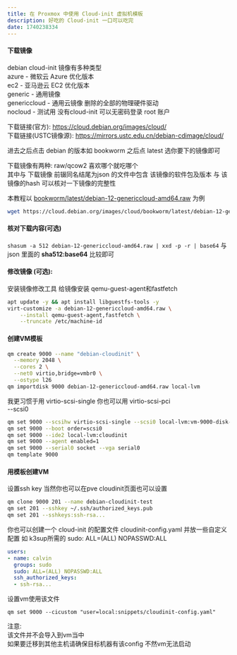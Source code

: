 ```yaml
---
title: 在 Proxmox 中使用 Cloud-init 虚拟机模板
description: 好吃的 Cloud-init 一口可以吃完
date: 1740238334
---
```



#### 下载镜像
debian cloud-init 镜像有多种类型   
azure - 微软云 Azure 优化版本  
ec2 - 亚马逊云 EC2 优化版本  
generic - 通用镜像  
genericcloud - 通用云镜像 删除的全部的物理硬件驱动  
nocloud - 测试用 没有cloud-init 可以无密码登录 root 账户  

下载链接(官方): https://cloud.debian.org/images/cloud/  
下载链接(USTC镜像源): https://mirrors.ustc.edu.cn/debian-cdimage/cloud/  

进去之后点击 debian 的版本如 bookworm 之后点 latest 选你要下的镜像即可  

下载镜像有两种: raw/qcow2 喜欢哪个就吃哪个  
其中与 下载镜像 前辍同名结尾为json 的文件中包含 该镜像的软件包及版本 与 该镜像的hash 可以核对一下镜像的完整性  

本教程以 [bookworm/latest/debian-12-genericcloud-amd64.raw](https://cloud.debian.org/images/cloud/bookworm/latest/debian-12-genericcloud-amd64.raw) 为例  
```bash
wget https://cloud.debian.org/images/cloud/bookworm/latest/debian-12-genericcloud-amd64.raw
```
#### 核对下载内容(可选)  
`shasum -a 512 debian-12-genericcloud-amd64.raw | xxd -p -r | base64` 与 json 里面的 **sha512:base64** 比较即可 

#### 修改镜像 (可选):
安装镜像修改工具 给镜像安装 qemu-guest-agent和fastfetch
```bash
apt update -y && apt install libguestfs-tools -y  
virt-customize -a debian-12-genericcloud-amd64.raw \
    --install qemu-guest-agent,fastfetch \
    --truncate /etc/machine-id
```

#### 创建VM模板  
```bash
qm create 9000 --name "debian-cloudinit" \
  --memory 2048 \
  --cores 2 \
  --net0 virtio,bridge=vmbr0 \
  --ostype l26
qm importdisk 9000 debian-12-genericcloud-amd64.raw local-lvm  
```
我更习惯于用 virtio-scsi-single 你也可以用 virtio-scsi-pci  
--scsi0
```bash
qm set 9000 --scsihw virtio-scsi-single --scsi0 local-lvm:vm-9000-disk-0,discard=on,ssd=1  
qm set 9000 --boot order=scsi0  
qm set 9000 --ide2 local-lvm:cloudinit  
qm set 9000 --agent enabled=1  
qm set 9000 --serial0 socket --vga serial0  
qm template 9000  
```

#### 用模板创建VM  
设置ssh key 当然你也可以在pve cloudinit页面也可以设置
```bash
qm clone 9000 201 --name debian-cloudinit-test  
qm set 201 --sshkey ~/.ssh/authorized_keys.pub  
qm set 201 --sshkeys:ssh-rsa...  
```

你也可以创建一个 cloud-init 的配置文件 cloudinit-config.yaml  并放一些自定义配置 如 k3sup所需的 sudo: ALL=(ALL) NOPASSWD:ALL  
```yml
users:  
- name: calvin  
  groups: sudo  
  sudo: ALL=(ALL) NOPASSWD:ALL  
  ssh_authorized_keys:  
  - ssh-rsa...  
```
设置vm使用该文件  
```
qm set 9000 --cicustom "user=local:snippets/cloudinit-config.yaml"  
```
注意:  
该文件并不会导入到vm当中  
如果要迁移到其他主机请确保目标机器有该config 不然vm无法启动  